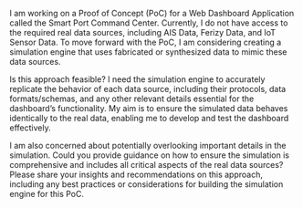 I am working on a Proof of Concept (PoC) for a Web Dashboard Application called the Smart Port Command Center. Currently, I do not have access to the required real data sources, including AIS Data, Ferizy Data, and IoT Sensor Data. To move forward with the PoC, I am considering creating a simulation engine that uses fabricated or synthesized data to mimic these data sources.

Is this approach feasible? I need the simulation engine to accurately replicate the behavior of each data source, including their protocols, data formats/schemas, and any other relevant details essential for the dashboard’s functionality. My aim is to ensure the simulated data behaves identically to the real data, enabling me to develop and test the dashboard effectively.

I am also concerned about potentially overlooking important details in the simulation. Could you provide guidance on how to ensure the simulation is comprehensive and includes all critical aspects of the real data sources? Please share your insights and recommendations on this approach, including any best practices or considerations for building the simulation engine for this PoC.